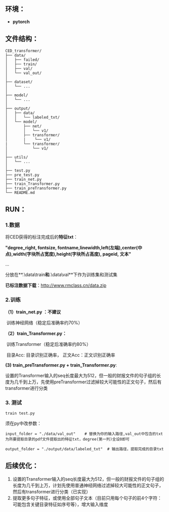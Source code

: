 ## 环境：

- **pytorch**

## 文件结构：

```
CED_transformer/
├── data/
│   ├── failed/
│   ├── train/
│   ├── val/
│   └── val_out/
│
├── dataset/
│   └── ... 
│
├── model/
│   └── ...
│
├── output/
│   ├── data/
│   │   └── labeled_txt/
│   └── model/
│       ├── net/
│       │   └── v1/
│       ├── transformer/
│       |    └── v1/
|       └── transformer/
│           └── v1/
│
├── utils/
│   └── ...
│
├── test.py
├── pre_test.py
├── train_net.py
├── train_Transformer.py
├── train_preTransformer.py
└── README.md
```

## RUN：

### 1.数据

将CED获得的标注完成后的**特征txt**：

**"degree_right, fontsize, fontname,linewidth,left(左端),center(中点),width(字块所占宽度),height(字块所占高度), pageid, 文本"**

...

分放在**.\data\train**和**.\data\val**下作为训练集和测试集

**已标注数据下载**：http://www.rmclass.cn/data.zip

### 2.训练

**（1）train_net.py ：不建议**

​	训练神经网络（稳定后准确率约70%）

**（2）train_Transformer.py：** 

​	训练Transformer（稳定后准确率约80%）

​	目录Acc: 目录识别正确率， 正文Acc：正文识别正确率

   **(3)** **train_preTransformer.py + train_Transformer.py**:

​	设置的Transformer输入的seq长度最大为512，但一般的财报文件的句子组的长度为几千到上万，先使用preTransformer过滤掉较大可能性的正文句子，然后有transformer进行分类

### 3. 测试

```
train test.py
```

须在py中改参数：

```
input_folder = "./data/val_out"    # 替换为你的输入路径,val_out中包含的txt为所要提取目录的pdf文件提取出的特征txt，degree(第一列)全设0即可

output_folder = "./output/data/labeled_txt"  # 输出路径，提取完成的目录txt
```



## 后续优化：

1. 设置的Transformer输入的seq长度最大为512，但一般的财报文件的句子组的长度为几千到上万，计划先使用普通神经网络过滤掉较大可能性的正文句子，然后有transformer进行分类（已实现）
2. 提取更多句子特征，或使用全部句子文本（目前只用每个句子的前4个字符：可能包含关键目录特征如序号等），增大输入维度